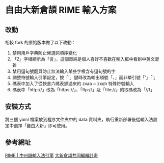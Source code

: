 # 自由大新倉頡 RIME 輸入方案

## 改動

相較 fork 的原始版本做了以下改動：

1. 禁用用戶字典防止候選詞順序變化
2. 「Z」字根顯示為「言」，這個單純是個人喜好不喜歡在輸入框中看到中英文混雜
3. 禁用逗句號翻頁防止無法輸入某些字根含有逗句號的字
4. 調整符號輸入引擎設定，按「'」鍵時改為輸出頓號「、」而非單引號「‘」「’」
5. 碼表中加入了從快倉六碼表抓過來的 zxaa ~ zxqh 特殊符號輸入
6. 碼表中「http://」改為「https://」，「ftp://」及「file://」的取碼改為「//f」

## 安裝方式

將三個 yaml 檔案放到程序文件夾中的 data 資料夾，執行重新部署後從輸入法設定中選擇「自由大新」即可使用。

## 參考網址
[RIME | 中州韻輸入法引擎](https://rime.im/)
[大新倉頡共同編輯計畫](https://hyperrate.com/thread.php?tid=343)